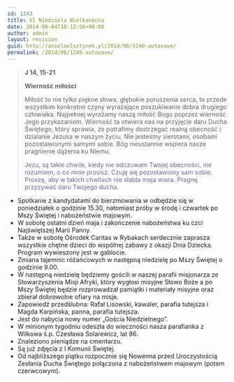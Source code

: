 ```yaml
---
id: 1243
title: VI Niedziela Wielkanocna
date: 2014-06-04T18:12:56+00:00
author: admin
layout: revision
guid: http://anielaolsztynek.pl/2014/06/1240-autosave/
permalink: /2014/06/1240-autosave/
---
```

> **J 14, 15-21**
> 
> **Wierność miłości**
> 
> Miłość to nie tylko piękne słowa, głębokie poruszenia serca, to przede wszystkim konkretne czyny wyrażające poszukiwanie dobra drugiego człowieka. Najpełniej wyrażamy naszą miłość Bogu poprzez wierność Jego przykazaniom. Wierność ta otwiera nas na przyjęcie daru Ducha Świętego, który sprawia, że potrafimy dostrzegać realną obecność i dzialanie Jezusa w naszym życiu. Nie jesteśmy sierotami, osobami pozostawionymi samymi sobie. Bóg nieustannie wspiera nasze pragnienie dążenia ku Niemu.
> 
> <span style="color: #666699;">Jezu, są takie chwile, kiedy nie odczuwam Twojej obecności, nie rozumiem, o co mnie prosisz. Czuję się pozostawiony sam sobie. Proszę, aby w takich chwilach nie słabła moja wiara. Pragnę przyzywać daru Twojego ducha.</span>

  * Spotkanie z kandydatami do bierzmowania w odbędzie się w poniedziałek o godzinie 15.30, natomiast próby w środę i czwartek po Mszy Świętej i nabożeństwie majowym.
  * W sobotę ostatni dzień maja i zakończenie nabożeństwa ku czci Najświętszej Marii Panny.
  * Także w sobotę Ośrodek Caritas w Rybakach serdecznie zaprasza wszystkie chętne dzieci do wspólnej zabawy z okazji Dnia Dziecka. Program wywieszony jest w gablocie.
  * Zmiana tajemnic różańcowych w następną niedzielę po Mszy Świętej o godzinie 9.00.
  * W następną niedzielę będziemy gościli w naszej parafii misjonarza ze Stowarzyszenia Misji Afryki, który wygłosi misyjne Słowo Boże a po Mszy Świętej będzie rozprowadzał pamiątki i materiały misyjne oraz zbierał dobrowolne ofiary na misje.
  * Zapowiedź przedślubna: Rafał Lisowski, kawaler, parafia tutejsza i Magda Karpińska, panna, parafia tutejsza.
  * Jest do nabycia nowy numer &#8222;Gościa Niedzielnego&#8221;.
  * W minionym tygodniu odeszła do wieczności nasza parafianka z Wilkowa ś.p. Czesława Solarewicz, lat 86.
  * Znaleziono pieniądze na cmentarzu.
  * Są już zdjęcia z I Komunii Świętej.
  * Od najbliższego piątku rozpocznie się Nowenna przed Uroczystością Zesłania Ducha Świętego połączona z nabożeństwem majowym (potem czerwcowym).